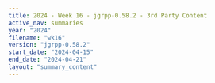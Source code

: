```yaml
---
title: 2024 - Week 16 - jgrpp-0.58.2 - 3rd Party Content
active_nav: summaries
year: "2024"
filename: "wk16"
version: "jgrpp-0.58.2"
start_date: "2024-04-15"
end_date: "2024-04-21"
layout: "summary_content"
---
```

